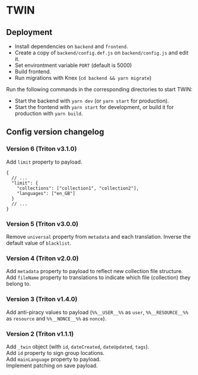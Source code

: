 # TWIN

## Deployment

- Install dependencies on `backend` and `frontend`.
- Create a copy of `backend/config.def.js` on `backend/config.js` and edit it.
- Set environtment variable `PORT` (default is 5000)
- Build frontend.
- Run migrations with Knex (`cd backend && yarn migrate`)

Run the following commands in the corresponding directories to start TWIN:

- Start the backend with `yarn dev` (or `yarn start` for production).
- Start the frontend with `yarn start` for development, or build it for production with `yarn build`.

## Config version changelog

### Version 6 (Triton v3.1.0)

Add `limit` property to payload.

```jsonc
{
  // ...
  "limit": {
    "collections": ["collection1", "collection2"],
    "languages": ["en_GB"]
  }
  // ...
}
```

### Version 5 (Triton v3.0.0)

Remove `universal` property from `metadata` and each translation.
Inverse the default value of `blacklist`.

### Version 4 (Triton v2.0.0)

Add `metadata` property to payload to reflect new collection file structure.
Add `fileName` property to translations to indicate which file (collection) they belong to.

### Version 3 (Triton v1.4.0)

Add anti-piracy values to payload (`%%__USER__%%` as `user`, `%%__RESOURCE__%%` as `resource` and `%%__NONCE__%%` as `nonce`).

### Version 2 (Triton v1.1.1)

Add `_twin` object (with `id`, `dateCreated`, `dateUpdated`, `tags`).  
Add `id` property to sign group locations.  
Add `mainLanguage` property to payload.  
Implement patching on save payload.
